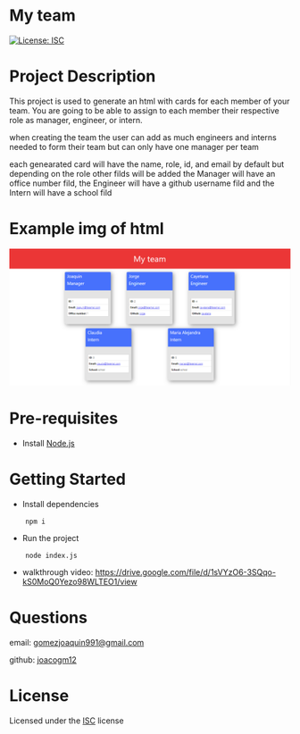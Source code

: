 
# My team 

[![License: ISC](https://img.shields.io/badge/License-ISC-blue.svg)](https://opensource.org/licenses/ISC)

# Project Description

This project is used to generate an html with cards for each member of your team. You are going to be able to assign to each member their respective role as manager, engineer, or intern.

when creating the team the user can add as much engineers and interns needed to form their team but can only have one manager per team

each genearated card will have the name, role, id, and email by default but depending on the role other filds will be added the Manager will have an office number fild, the Engineer will have a github username fild and the Intern will have a school fild

# Example img of html

![image1](img/my_team_example.png   )

# Pre-requisites
- Install [Node.js](https://nodejs.org/en/)

# Getting Started

* Install dependencies
```
    npm i
```
* Run the project
```
    node index.js
```
* walkthrough video: https://drive.google.com/file/d/1sVYzO6-3SQqo-kS0MoQ0Yezo98WLTEO1/view

# Questions

email: gomezjoaquin991@gmail.com

github: [joacogm12](https://github.com/joacogm12)


# License

Licensed under the [ISC](https://chooseaLicense.com/licenses/isc/) license

    